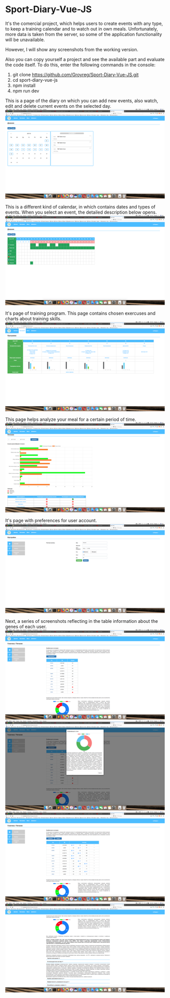 # Sport-Diary-Vue-JS
It's the comercial project, which helps users to create events with any type, to keep a training calendar and to watch out in own meals. 
Unfortunately, more data is taken from the server, so some of the application functionality will be unavailable.

However, I will show any screenshots from the working version.

Also you can copy yourself a project and see the available part and evaluate the code itself. To do this, enter the following commands in the console:

1. git clone https://github.com/Groyreg/Sport-Diary-Vue-JS.git
2. cd sport-diary-vue-js
3. npm install
4. npm run dev

This is a page of the diary on which you can add new events, also watch, edit and delete current events on the selected day.
![alt text](https://github.com/Groyreg/Sport-Diary-Vue-JS/blob/master/img-for-readme/1.png) 

This is a different kind of calendar, in which contains dates and types of events. When you select an event, the detailed description below opens.
![alt text](https://github.com/Groyreg/Sport-Diary-Vue-JS/blob/master/img-for-readme/2.png)

It's page of training program. This page contains chosen exercuses and charts about training skills.
![alt text](https://github.com/Groyreg/Sport-Diary-Vue-JS/blob/master/img-for-readme/3.png) 

This page helps analyze your meal for a certain period of time.
![alt text](https://github.com/Groyreg/Sport-Diary-Vue-JS/blob/master/img-for-readme/4.png) 

It's page with preferences for user account.
![alt text](https://github.com/Groyreg/Sport-Diary-Vue-JS/blob/master/img-for-readme/5.png)

Next, a series of screenshots reflecting in the table information about the genes of each user.
![alt text](https://github.com/Groyreg/Sport-Diary-Vue-JS/blob/master/img-for-readme/6.png)
![alt text](https://github.com/Groyreg/Sport-Diary-Vue-JS/blob/master/img-for-readme/7.png)
![alt text](https://github.com/Groyreg/Sport-Diary-Vue-JS/blob/master/img-for-readme/8.png)
![alt text](https://github.com/Groyreg/Sport-Diary-Vue-JS/blob/master/img-for-readme/9.png)


